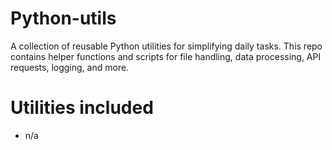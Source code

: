 # Python-utils

A collection of reusable Python utilities for simplifying daily tasks. This repo contains helper functions and scripts for file handling, data processing, API requests, logging, and more.

# Utilities included

- n/a